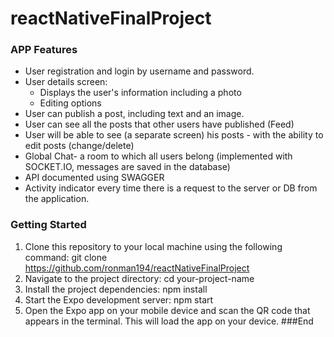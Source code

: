 # reactNativeFinalProject
### APP  Features

* User registration and login by username and password.
* User details screen:
     - Displays the user's information including a photo
     - Editing options
* User can publish a post, including text and an image.
* User can see all the posts that other users have published (Feed)
* User will be able to see (a separate screen) his posts - with the ability to edit posts (change/delete)
* Global Chat- a room to which all users belong (implemented with SOCKET.IO, messages are saved in the database)
* API documented using SWAGGER
* Activity indicator every time there is a request to the server or DB from the application.

### Getting Started 
1. Clone this repository to your local machine using the following command:
git clone https://github.com/ronman194/reactNativeFinalProject
2. Navigate to the project directory:
cd your-project-name
3. Install the project dependencies:
npm install
4. Start the Expo development server:
npm start
5. Open the Expo app on your mobile device and scan the QR code that appears in the terminal. This will load the app on your device.
###End
